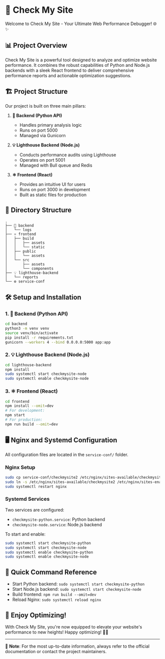 # 🚀 Check My Site

Welcome to Check My Site - Your Ultimate Web Performance Debugger! 🌐✨

## 📊 Project Overview

Check My Site is a powerful tool designed to analyze and optimize website performance. It combines the robust capabilities of Python and Node.js backends with a sleek React frontend to deliver comprehensive performance reports and actionable optimization suggestions.

## 🏗️ Project Structure

Our project is built on three main pillars:

1. **🐍 Backend (Python API)**
   - Handles primary analysis logic
   - Runs on port 5000
   - Managed via Gunicorn

2. **💡 Lighthouse Backend (Node.js)**
   - Conducts performance audits using Lighthouse
   - Operates on port 5001
   - Managed with Bull queue and Redis

3. **⚛️ Frontend (React)**
   - Provides an intuitive UI for users
   - Runs on port 3000 in development
   - Built as static files for production

## 📂 Directory Structure

```
.
├── 🐍 backend
│   └── logs
├── ⚛️ frontend
│   ├── build
│   │   ├── assets
│   │   └── static
│   ├── public
│   │   └── assets
│   └── src
│       ├── assets
│       └── components
├── 💡 lighthouse-backend
│   └── reports
└── ⚙️ service-conf
```

## 🛠️ Setup and Installation

### 1. 🐍 Backend (Python API)

```bash
cd backend
python3 -m venv venv
source venv/bin/activate
pip install -r requirements.txt
gunicorn --workers 4 --bind 0.0.0.0:5000 app:app
```

### 2. 💡 Lighthouse Backend (Node.js)

```bash
cd lighthouse-backend
npm install
sudo systemctl start checkmysite-node
sudo systemctl enable checkmysite-node
```

### 3. ⚛️ Frontend (React)

```bash
cd frontend
npm install --omit=dev
# For development:
npm start
# For production:
npm run build --omit=dev
```

## 🖥️ Nginx and Systemd Configuration

All configuration files are located in the `service-conf/` folder.

### Nginx Setup

```bash
sudo cp service-conf/checkmysite2 /etc/nginx/sites-available/checkmysite2
sudo ln -s /etc/nginx/sites-available/checkmysite2 /etc/nginx/sites-enabled/
sudo systemctl restart nginx
```

### Systemd Services

Two services are configured:
- `checkmysite-python.service`: Python backend
- `checkmysite-node.service`: Node.js backend

To start and enable:

```bash
sudo systemctl start checkmysite-python
sudo systemctl start checkmysite-node
sudo systemctl enable checkmysite-python
sudo systemctl enable checkmysite-node
```

## 🚀 Quick Command Reference

- Start Python backend: `sudo systemctl start checkmysite-python`
- Start Node.js backend: `sudo systemctl start checkmysite-node`
- Build frontend: `npm run build --omit=dev`
- Reload Nginx: `sudo systemctl reload nginx`

## 🌟 Enjoy Optimizing!

With Check My Site, you're now equipped to elevate your website's performance to new heights! Happy optimizing! 🎉🔧

---

📝 **Note**: For the most up-to-date information, always refer to the official documentation or contact the project maintainers.
